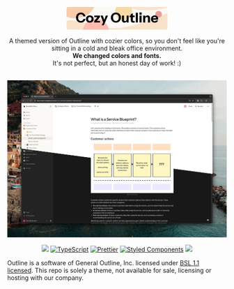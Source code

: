 <p align="center">
  <img src="https://github.com/BuckiCo/outline/blob/main/docs/cozyoutlinelogo.png?raw=true" height="52"/>
</p>
<p align="center">
  <p align="center">A themed version of Outline with cozier colors, so you don't feel like you're sitting in a cold and bleak office environment.<br/><b>We changed colors and fonts.</b><br/>It's not perfect, but an honest day of work! :)</p>
  <br/>
  <img width="1640" alt="screenshot" src="https://raw.githubusercontent.com/BuckiCo/outline/295953fd5c8b5af9411843ff1cbfde04fb4ada72/docs/feature.png">
</p>
<p align="center">
  <a href="https://circleci.com/gh/outline/outline" rel="nofollow"><img src="https://circleci.com/gh/outline/outline.svg?style=shield"></a>
  <a href="http://www.typescriptlang.org" rel="nofollow"><img src="https://img.shields.io/badge/%3C%2F%3E-TypeScript-%230074c1.svg" alt="TypeScript"></a>
  <a href="https://github.com/prettier/prettier"><img src="https://img.shields.io/badge/code_style-prettier-ff69b4.svg?style=flat" alt="Prettier"></a>
  <a href="https://github.com/styled-components/styled-components"><img src="https://img.shields.io/badge/style-%F0%9F%92%85%20styled--components-orange.svg" alt="Styled Components"></a>
  <a href="https://translate.getoutline.com/project/outline" alt="Localized"><img src="https://badges.crowdin.net/outline/localized.svg"></a>
</p>

Outline is a software of General Outline, Inc. licensed under [BSL 1.1 licensed](LICENSE). This repo is solely a theme, not available for sale, licensing or hosting with our company.
